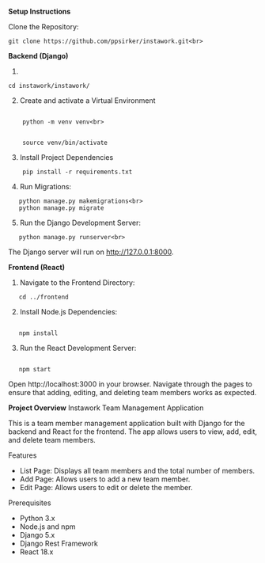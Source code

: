 
**Setup Instructions**

Clone the Repository: <br>
   ```
   git clone https://github.com/ppsirker/instawork.git<br>
   ```


**Backend (Django)**

1. 
```
cd instawork/instawork/
```

2. Create and activate a Virtual Environment<br>
```

    python -m venv venv<br>
```

```

    source venv/bin/activate
```
    

3. Install Project Dependencies<br>
```
    pip install -r requirements.txt
```
    


4. Run Migrations:<br>
```
   python manage.py makemigrations<br>
   python manage.py migrate
```
   

5. Run the Django Development Server:<br>
```
   python manage.py runserver<br>
```
   
   The Django server will run on http://127.0.0.1:8000.

**Frontend (React)**

1. Navigate to the Frontend Directory:<br>
```
   cd ../frontend
```
   

2. Install Node.js Dependencies:<br>
```

   npm install
```


3. Run the React Development Server:<br>
```

   npm start
```

   Open http://localhost:3000 in your browser.
   Navigate through the pages to ensure that adding, editing, and deleting team members works as expected.


**Project Overview**
Instawork Team Management Application

This is a team member management application built with Django for the backend and React for the frontend. The app allows users to view, add, edit, and delete team members. 

Features
- List Page: Displays all team members and the total number of members.
- Add Page: Allows users to add a new team member.
- Edit Page: Allows users to edit or delete the member.

Prerequisites
- Python 3.x
- Node.js and npm
- Django 5.x
- Django Rest Framework
- React 18.x


